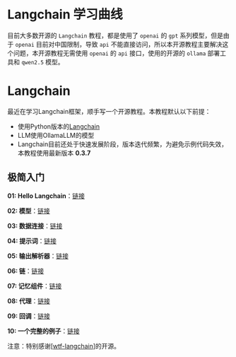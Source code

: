 # Langchain 学习曲线

目前大多数开源的 `Langchain` 教程，都是使用了 `openai` 的 `gpt` 系列模型，但是由于 `openai` 目前对中国限制，导致 `api` 不能直接访问，所以本开源教程主要解决这个问题，本开源教程无需使用 `openai` 的 `api` 接口，使用的开源的 `ollama` 部署工具和 `qwen2.5` 模型。

# Langchain

最近在学习Langchain框架，顺手写一个开源教程。本教程默认以下前提：
- 使用Python版本的[Langchain](https://github.com/hwchase17/langchain)
- LLM使用OllamaLLM的模型
- Langchain目前还处于快速发展阶段，版本迭代频繁，为避免示例代码失效，本教程使用最新版本 **0.3.7**
## 极简入门

**01: Hello Langchain**：[链接](./01_Hello_Langchain)

**02: 模型**：[链接](./02_Models)

**03: 数据连接**：[链接](./03_Data_Connections)

**04: 提示词**：[链接](./04_Prompts)

**05: 输出解析器**：[链接](./05_Output_Parsers)

**06: 链**：[链接](./06_Chains)

**07: 记忆组件**：[链接](./07_Memory)

**08: 代理**：[链接](./08_Agents)

**09: 回调**：[链接](./09_Callbacks)

**10: 一个完整的例子**：[链接](./10_Example)

注意：特别感谢[[wtf-langchain](https://github.com/sugarforever/wtf-langchain)]的开源。

